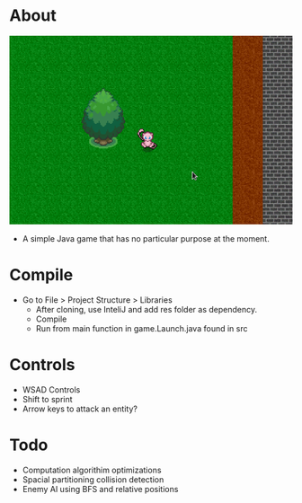 # About

![Demo1](demo1.png)
+ A simple Java game that has no particular purpose at the moment.

# Compile

+ Go to File > Project Structure > Libraries
  + After cloning, use InteliJ and add res folder as dependency.
  + Compile 
  + Run from main function in game.Launch.java found in src
  
# Controls

+ WSAD Controls
+ Shift to sprint
+ Arrow keys to attack an entity?


# Todo
+ Computation algorithim optimizations
+ Spacial partitioning collision detection
+ Enemy AI using BFS and relative positions 

